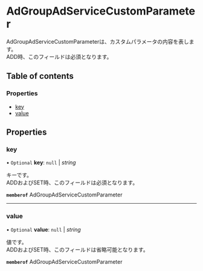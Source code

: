 # AdGroupAdServiceCustomParameter


<div lang=\"ja\">AdGroupAdServiceCustomParameterは、カスタムパラメータの内容を表します。<br>ADD時、このフィールドは必須となります。</div> 

## Table of contents

### Properties

- [key](adgroupadservicecustomparameter.md#key)
- [value](adgroupadservicecustomparameter.md#value)

## Properties

### key

• `Optional` **key**: ``null`` \| *string*

<div lang=\"ja\">キーです。<br>ADDおよびSET時、このフィールドは必須となります。</div> 

**`memberof`** AdGroupAdServiceCustomParameter

___

### value

• `Optional` **value**: ``null`` \| *string*

<div lang=\"ja\">値です。<br>ADDおよびSET時、このフィールドは省略可能となります。</div> 

**`memberof`** AdGroupAdServiceCustomParameter
